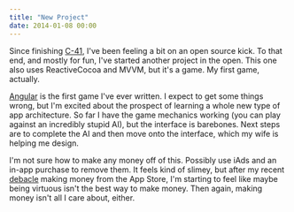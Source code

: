 ```yaml
---
title: "New Project"
date: 2014-01-08 00:00
---
```


Since finishing [C-41](http://ashfurrow.com/blog/c-41), I've been feeling a bit on an open source kick. To that end, and mostly for fun, I've started another project in the open. This one also uses ReactiveCocoa and MVVM, but it's a game. My first game, actually.

[Angular](https://github.com/AshFurrow/Angular) is the first game I've ever written. I expect to get some things wrong, but I'm excited about the prospect of learning a whole new type of app architecture. So far I have the game mechanics working (you can play against an incredibly stupid AI), but the interface is barebones. Next steps are to complete the AI and then move onto the interface, which my wife is helping me design.

I'm not sure how to make any money off of this. Possibly use iAds and an in-app purchase to remove them. It feels kind of slimey, but after my recent [debacle](http://ashfurrow.com/blog/35mm-update) making money from the App Store, I'm starting to feel like maybe being virtuous isn't the best way to make money. Then again, making money isn't all I care about, either.

<!-- more -->
